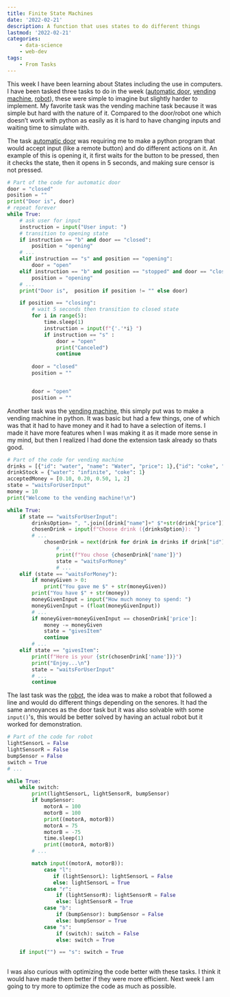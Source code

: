 ```yaml
---
title: Finite State Machines
date: '2022-02-21'
description: A function that uses states to do different things
lastmod: '2022-02-21'
categories: 
    - data-science 
    - web-dev
tags: 
    - From Tasks
---
```


This week I have been learning about States including the use in computers. I have been tasked three tasks to do in the week ([automatic door][automatic-door-link], [vending machine][vending-machine-link], [robot][robot-link]), these were simple to imagine but slightly harder to implement. My favorite task was the vending machine task because it was simple but hard with the nature of it. Compared to the door/robot one which doesn’t work with python as easily as it is hard to have changing inputs and waiting time to simulate with.

The task [automatic door][automatic-door-link] was requiring me to make a python program that would accept input (like a remote button) and do different actions on it. An example of this is opening it, it first waits for the button to be pressed, then it checks the state, then it opens in 5 seconds, and making sure censor is not pressed.

```python
# Part of the code for automatic door
door = "closed" 
position = ""
print("Door is", door) 
# repeat forever 
while True: 
    # ask user for input 
    instruction = input("User input: ") 
    # transition to opening state 
    if instruction == "b" and door == "closed": 
        position = "opening" 
    # ... 
    elif instruction == "s" and position == "opening": 
        door = "open" 
    elif instruction == "b" and position == "stopped" and door == "closed":
        position = "opening"
    # ... 
    print("Door is",  position if position != "" else door)

    if position == "closing":
        # wait 5 seconds then transition to closed state
        for i in range(5):
            time.sleep(1)
            instruction = input(f"{'.'*i} ") 
            if instruction == "s" : 
                door = "open" 
                print("Canceled")
                continue
        
        door = "closed"
        position = ""


        door = "open"
        position = ""
``` 

Another task was the [vending machine][vending-machine-link], this simply put was to make a vending machine in python. It was basic but had a few things, one of which was that it had to have money and it had to have a selection of items. I made it have more features when I was making it as it made more sense in my mind, but then I realized I had done the extension task already so thats good.

```python
# Part of the code for vending machine
drinks = [{"id": "water", "name": "Water", "price": 1},{"id": "coke", "name": "Coke", "price": 99.95}]
drinkStock = {"water": "infinite", "coke": 1}
acceptedMoney = [0.10, 0.20, 0.50, 1, 2]
state = "waitsForUserInput"
money = 10
print("Welcome to the vending machine!\n")

while True:
    if state == "waitsForUserInput":
        drinksOption= ", ".join([drink["name"]+" $"+str(drink["price"]) for drink in drinks])
        chosenDrink = input(f"Choose drink ({drinksOption}): ")
        # ...
            chosenDrink = next(drink for drink in drinks if drink["id"]== chosenDrink.lower()) 
                # ...
                print(f"You chose {chosenDrink['name']}")
                state = "waitsForMoney"
                # ...
    elif (state == "waitsForMoney"):
        if moneyGiven > 0:
            print("You gave me $" + str(moneyGiven))
        print("You have $" + str(money))
        moneyGivenInput = input("How much money to spend: ")
        moneyGivenInput = (float(moneyGivenInput))
        # ...
        if moneyGiven+moneyGivenInput == chosenDrink['price']:
            money -= moneyGiven
            state = "givesItem"
            continue
        # ...
    elif state == "givesItem":
        print(f"Here is your {str(chosenDrink['name'])}")
        print("Enjoy...\n")
        state = "waitsForUserInput"
        # ...
        continue
```

The last task was the [robot][robot-link], the idea was to make a robot that followed a line and would do different things depending on the senores. It had the same annoyances as the door task but it was also solvable with some `input()`'s, this would be better solved by having an actual robot but it worked for demonstration.


```python
# Part of the code for robot
lightSensorL = False
lightSensorR = False
bumpSensor = False
switch = True
# ...

while True:
    while switch:
        print(lightSensorL, lightSensorR, bumpSensor)
        if bumpSensor:
            motorA = 100
            motorB = 100
            print((motorA, motorB))
            motorA = 75
            motorB = -75
            time.sleep(1)
            print((motorA, motorB))
        # ...

        match input((motorA, motorB)):
            case "l":
               if (lightSensorL): lightSensorL = False
               else: lightSensorL = True
            case "r":
                if (lightSensorR): lightSensorR = False
                else: lightSensorR = True
            case "b":
                if (bumpSensor): bumpSensor = False
                else: bumpSensor = True
            case "s":
                if (switch): switch = False
                else: switch = True

    if input("") == "s": switch = True
        
```

I was also curious with optimizing the code better with these tasks. I think it would have made them better if they were more efficient. Next week I am going to try more to optimize the code as much as possible.

<!-- Links -->
[automatic-door-link]: https://github.com/Michael-Schoo/tasks/blob/main/4%20-%20Finite%20State%20Machines/4.2%20-%20Automatic%20Door.py
[vending-machine-link]: https://github.com/Michael-Schoo/tasks/blob/main/4%20-%20Finite%20State%20Machines/4.2%20-%20Vending%20Machine.py
[robot-link]: https://github.com/Michael-Schoo/tasks/blob/main/4%20-%20Finite%20State%20Machines/4.3%20-%20Robot.pye

